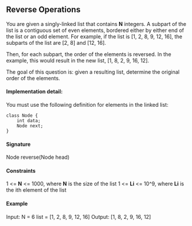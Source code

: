 ## Reverse Operations
You are given a singly-linked list that contains __N__ integers. A subpart of the list is a contiguous set of even elements, bordered either by either end of the list or an odd element. For example, if the list is [1, 2, 8, 9, 12, 16], the subparts of the list are [2, 8] and [12, 16].

Then, for each subpart, the order of the elements is reversed. In the example, this would result in the new list, [1, 8, 2, 9, 16, 12].

The goal of this question is: given a resulting list, determine the original order of the elements.

#### Implementation detail:
You must use the following definition for elements in the linked list:

    class Node {
        int data;
        Node next;
    }

#### Signature
Node reverse(Node head)

#### Constraints
1 <= __N__ <= 1000, where __N__ is the size of the list
1 <= __Li__ <= 10^9, where __Li__ is the ith element of the list

#### Example
Input:
N = 6
list = [1, 2, 8, 9, 12, 16]
Output:
[1, 8, 2, 9, 16, 12]
